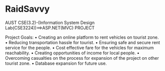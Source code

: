 # RaidSavvy
AUST CSE(3.2)-(Information System Design Lab(CSE3224))==>ASP.NET(MVC) PROJECT

Project Goals: 
• Creating an online platform to rent vehicles on tourist zone.
• Reducing transportation hassle for tourist.
• Ensuring safe and secure rent service for the people.
• Cost effective fare for the vehicles for maximum reachability.
• Creating opportunities of income for local people.
• Overcoming casualties on the process for expansion of the project on other tourist zone.
• Database expansion for future use.
